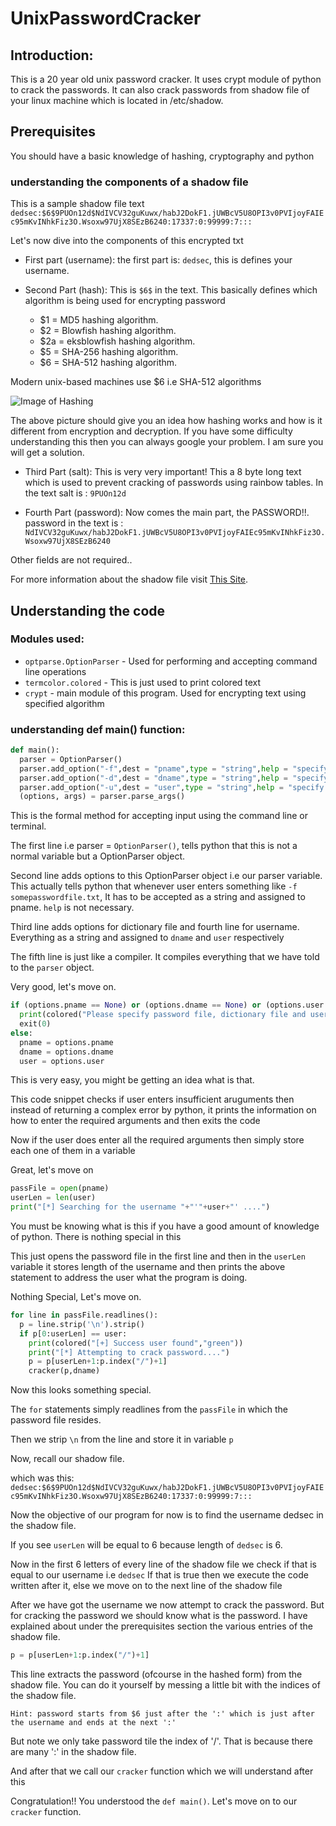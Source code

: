 # UnixPasswordCracker

## Introduction:

This is a 20 year old unix password cracker. It uses crypt module of python to crack the passwords.
It can also crack passwords from shadow file of your linux machine which is located in /etc/shadow.

## Prerequisites

You should have a basic knowledge of hashing, cryptography and python
### understanding the components of a shadow file

This is a sample shadow file text
```dedsec:$6$9PUOn12d$NdIVCV32guKuwx/habJ2DokF1.jUWBcV5U8OPI3v0PVIjoyFAIEc95mKvINhkFiz3O.Wsoxw97UjX8SEzB6240:17337:0:99999:7:::``` 

Let's now dive into the components of this encrypted txt
* First part (username): the first part is: ```dedsec```, this is defines your username.

* Second Part (hash): This is ```$6$``` in the text. This basically defines which algorithm is being used for encrypting password
  * $1 = MD5 hashing algorithm.
  * $2 = Blowfish hashing algorithm.
  * $2a = eksblowfish hashing algorithm.
  * $5 = SHA-256 hashing algorithm.
  * $6 = SHA-512 hashing algorithm.

Modern unix-based machines use $6 i.e SHA-512 algorithms

![Image of Hashing](https://www.ssl2buy.com/wiki/wp-content/uploads/2015/12/hashing-vs-encryption.png)

The above picture should give you an idea how hashing works and how is it different from encryption and decryption.
If you have some difficulty understanding this then you can always google your problem. I am sure you will get a solution.

* Third Part (salt): This is very very important! This a 8 byte long text which is used to prevent cracking of passwords using rainbow tables. In the text salt is : ```9PUOn12d```

* Fourth Part (password): Now comes the main part, the PASSWORD!!. password in the text is : ```NdIVCV32guKuwx/habJ2DokF1.jUWBcV5U8OPI3v0PVIjoyFAIEc95mKvINhkFiz3O.Wsoxw97UjX8SEzB6240```

Other fields are not required..

For more information about the shadow file visit [This Site](http://www.yourownlinux.com/2015/08/etc-shadow-file-format-in-linux-explained.html).

## Understanding the code

### Modules used:
* ```optparse.OptionParser``` - Used for performing and accepting command line operations
* ```termcolor.colored``` - This is just used to print colored text
* ```crypt``` - main module of this program. Used for encrypting text using specified algorithm

### understanding def main() function:
```python
def main():
  parser = OptionParser()
  parser.add_option("-f",dest = "pname",type = "string",help = "specify password file")
  parser.add_option("-d",dest = "dname",type = "string",help = "specify dictionary file")
  parser.add_option("-u",dest = "user",type = "string",help = "specify username of the victim")
  (options, args) = parser.parse_args()
```

This is the formal method for accepting input using the command line or terminal.

The first line i.e parser = ```OptionParser()```, tells python that this is not a normal variable but a OptionParser object.

Second line adds options to this OptionParser object i.e our parser variable. This actually tells python that whenever user enters something like ```-f somepasswordfile.txt```, It has to be accepted as a string and assigned to pname. ```help``` is not necessary.

Third line adds options for dictionary file and fourth line for username. Everything as a string and assigned to ```dname``` and ```user``` respectively

The fifth line is just like a compiler. It compiles everything that we have told to the ```parser``` object.

Very good, let's move on.

```python
if (options.pname == None) or (options.dname == None) or (options.user == None):
  print(colored("Please specify password file, dictionary file and username","red") + "\n" + colored("example: python3 main.py -f <passwordFile> -d <dictionaryFile> -u <username>","yellow"))
  exit(0)
else:
  pname = options.pname
  dname = options.dname
  user = options.user
```

This is very easy, you might be getting an idea what is that.

This code snippet checks if user enters insufficient aruguments then instead of returning a complex error by python, it prints the information on how to enter the required arguments and then exits the code

Now if the user does enter all the required arguments then simply store each one of them in a variable

Great, let's move on

``` python
passFile = open(pname)
userLen = len(user)
print("[*] Searching for the username "+"'"+user+"' ....")
```
You must be knowing what is this if you have a good amount of knowledge of python. There is nothing special in this

This just opens the password file in the first line and then in the ```userLen``` variable it stores length of the username and then prints the above statement to address the user what the program is doing.

Nothing Special, Let's move on.

``` python
for line in passFile.readlines():
  p = line.strip('\n').strip()
  if p[0:userLen] == user:
    print(colored("[+] Success user found","green"))
    print("[*] Attempting to crack password....")
    p = p[userLen+1:p.index("/")+1]
    cracker(p,dname)
``` 
Now this looks something special.

The ```for``` statements simply readlines from the ```passFile``` in which the password file resides.

Then we strip ```\n``` from the line and store it in variable ```p```

Now, recall our shadow file.

which was this: ```dedsec:$6$9PUOn12d$NdIVCV32guKuwx/habJ2DokF1.jUWBcV5U8OPI3v0PVIjoyFAIEc95mKvINhkFiz3O.Wsoxw97UjX8SEzB6240:17337:0:99999:7:::```

Now the objective of our program for now is to find the username dedsec in the shadow file.

If you see ```userLen``` will be equal to 6 because length of ```dedsec``` is 6.

Now in the first 6 letters of every line of the shadow file we check if that is equal to our username i.e ```dedsec```
If that is true then we execute the code written after it, else we move on to the next line of the shadow file

After we have got the username we now attempt to crack the password. But for cracking the password we should know what is the password. I have explained about under the prerequisites section the various entries of the shadow file. 

```python
p = p[userLen+1:p.index("/")+1]
```
This line extracts the password (ofcourse in the hashed form) from the shadow file. You can do it yourself by messing a little bit with the indices of the shadow file.

```Hint: password starts from $6 just after the ':' which is just after the username and ends at the next ':' ```

But note we only take password tile the index of '/'. That is because there are many ':' in the shadow file.

And after that we call our ```cracker``` function which we will understand after this

Congratulation!! You understood the ```def main()```. Let's move on to our ```cracker``` function.
